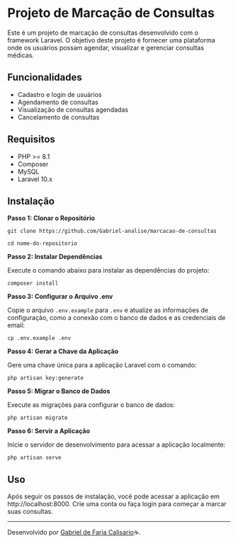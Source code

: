 # Projeto de Marcação de Consultas

Este é um projeto de marcação de consultas desenvolvido com o framework Laravel. O objetivo deste projeto é fornecer uma plataforma onde os usuários possam agendar, visualizar e gerenciar consultas médicas.

## Funcionalidades

- Cadastro e login de usuários
- Agendamento de consultas
- Visualização de consultas agendadas
- Cancelamento de consultas

## Requisitos

- PHP >= 8.1
- Composer
- MySQL
- Laravel 10.x

## Instalação

**Passo 1: Clonar o Repositório**


`git clone https://github.com/Gabriel-analise/marcacao-de-consultas`

`cd nome-do-repositorio`

**Passo 2: Instalar Dependências**

Execute o comando abaixo para instalar as dependências do projeto:

`composer install`

**Passo 3: Configurar o Arquivo .env**

Copie o arquivo `.env.example` para `.env` e atualize as informações de configuração, como a conexão com o banco de dados e as credenciais de email:

`cp .env.example .env`

**Passo 4: Gerar a Chave da Aplicação**

Gere uma chave única para a aplicação Laravel com o comando:

`php artisan key:generate`

**Passo 5: Migrar o Banco de Dados**

Execute as migrações para configurar o banco de dados:

`php artisan migrate`

**Passo 6: Servir a Aplicação**

Inicie o servidor de desenvolvimento para acessar a aplicação localmente:

`php artisan serve`

## Uso
Após seguir os passos de instalação, você pode acessar a aplicação em http://localhost:8000. Crie uma conta ou faça login para começar a marcar suas consultas.

---
Desenvolvido por [Gabriel de Faria Calisario](https://github.com/gabriel-analise)☕.
